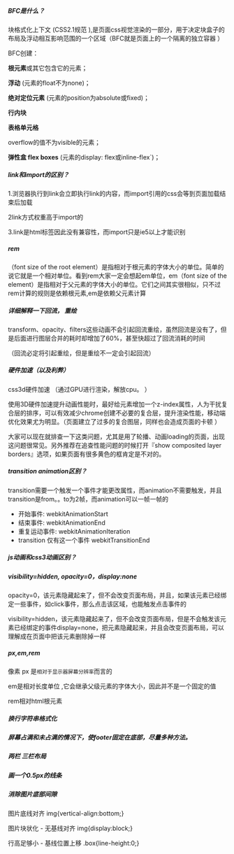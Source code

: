 ##### BFC是什么？

块格式化上下文 (CSS2.1规范 ),是页面css视觉渲染的一部分，用于决定块盒子的布局及浮动相互影响范围的一个区域（BFC就是页面上的一个隔离的独立容器 ）

BFC创建：

**根元素**或其它包含它的元素；

**浮动** (元素的float不为none)；

**绝对定位元素** (元素的position为absolute或fixed)；

**行内块**

**表格单元格**

overflow的值不为visible的元素；

**弹性盒 flex boxes** (元素的display: flex或inline-flex`)；



##### link和import的区别？

1.浏览器执行到link会立即执行link的内容，而import引用的css会等到页面加载结束后加载

2link方式权重高于import的

3.link是html标签因此没有兼容性，而import只是ie5以上才能识别

##### rem

（font size of the root element）是指相对于根元素的字体大小的单位。简单的说它就是一个相对单位。看到rem大家一定会想起em单位，em（font size of the element）是指相对于父元素的字体大小的单位。它们之间其实很相似，只不过rem计算的规则是依赖根元素,em是依赖父元素计算



##### 详细解释一下回流， 重绘

transform、opacity、filters这些动画不会引起回流重绘，虽然回流是没有了，但是后面进行图层合并的耗时却增加了60%，甚至快超过了回流消耗的时间 

（回流必定将引起重绘，但是重绘不一定会引起回流）

##### 硬件加速（以及利弊）

css3d硬件加速 （通过GPU进行渲染，解放cpu。 ）

使用3D硬件加速提升动画性能时，最好给元素增加一个z-index属性，人为干扰复合层的排序，可以有效减少chrome创建不必要的复合层，提升渲染性能，移动端优化效果尤为明显。（页面建立了过多的复合图层，同样也会造成页面的卡顿 ）

大家可以现在就排查一下这类问题，尤其是用了轮播、动画loading的页面，出现这问题很常见。另外推荐在追查性能问题的时候打开『show composited layer borders』选项，如果页面有很多黄色的框肯定是不对的。

##### transition animation区别？ 

transition需要一个触发一个事件才能更改属性，而animation不需要触发，并且transition是from。。to为2帧，而animation可以一帧一帧的

- 开始事件: webkitAnimationStart
- 结束事件: webkitAnimationEnd
- 重复运动事件: webkitAnimationIteration
- transition 仅有这一个事件 webkitTransitionEnd

##### js动画和css3动画区别？

##### visibility=hidden, opacity=0，display:**none**

opacity=0，该元素隐藏起来了，但不会改变页面布局，并且，如果该元素已经绑定一些事件，如click事件，那么点击该区域，也能触发点击事件的

visibility=hidden，该元素隐藏起来了，但不会改变页面布局，但是不会触发该元素已经绑定的事件display=none，把元素隐藏起来，并且会改变页面布局，可以理解成在页面中把该元素删除掉一样 

##### px,em,rem

像素 px 是`相对于显示器屏幕分辨率`而言的 

em是相对长度单位 ,它会继承父级元素的字体大小，因此并不是一个固定的值 

rem相对html根元素

##### 换行字符串格式化

##### 屏幕占满和未占满的情况下，使footer固定在底部，尽量多种方法。

#####  两栏 三栏布局

##### 画一个0.5px的线条

##### 消除图片底部间隙

图片底线对齐 img{vertical-align:bottom;} 

图片块状化 - 无基线对齐 img{display:block;} 

行高足够小 - 基线位置上移 .box{line-height:0;} 